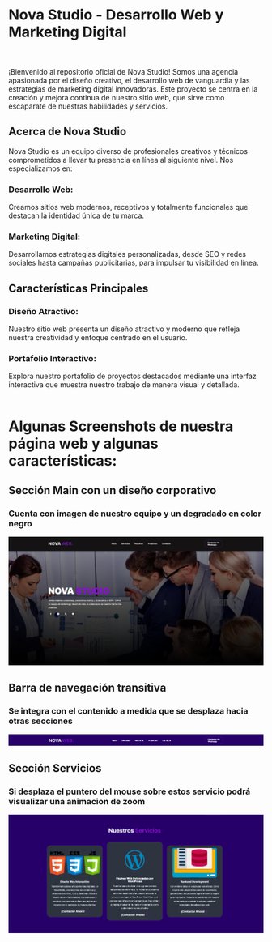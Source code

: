 <h1>Nova Studio - Desarrollo Web y Marketing Digital</h1> <br>
<br>
¡Bienvenido al repositorio oficial de Nova Studio! Somos una agencia apasionada por el diseño creativo, el desarrollo web de vanguardia y las estrategias de marketing digital innovadoras. Este proyecto se centra en la creación y mejora continua de nuestro sitio web, que sirve como escaparate de nuestras habilidades y servicios.

<h2>Acerca de Nova Studio</h2>
Nova Studio es un equipo diverso de profesionales creativos y técnicos comprometidos a llevar tu presencia en línea al siguiente nivel. Nos especializamos en:

<h3>Desarrollo Web:</h3> Creamos sitios web modernos, receptivos y totalmente funcionales que destacan la identidad única de tu marca.

<h3>Marketing Digital:</h3> Desarrollamos estrategias digitales personalizadas, desde SEO y redes sociales hasta campañas publicitarias, para impulsar tu visibilidad en línea.

<h2>Características Principales</h2>
<h3>Diseño Atractivo:</h3> Nuestro sitio web presenta un diseño atractivo y moderno que refleja nuestra creatividad y enfoque centrado en el usuario.

<h3>Portafolio Interactivo:</h3> Explora nuestro portafolio de proyectos destacados mediante una interfaz interactiva que muestra nuestro trabajo de manera visual y detallada.
<br>
<br>
<h1>Algunas Screenshots de nuestra página web y algunas características:</h1>

<h2>Sección Main con un diseño corporativo</h2>
<h3>Cuenta con imagen de nuestro equipo y un degradado en color negro</h3>
<img src="https://github.com/arie1997/assets/blob/main/mainNovaStudio.png" width="800">
<br>
<h2>Barra de navegación transitiva</h2>
<h3>Se integra con el contenido a medida que se desplaza hacia otras secciones</h3>
<img src="https://github.com/arie1997/assets/blob/main/nav.png" width="800">
<br>
<h2>Sección Servicios</h2>
<h3>Si desplaza el puntero del mouse sobre estos servicio podrá visualizar una animacion de zoom</h3>
<img src="https://github.com/arie1997/assets/blob/main/seccionServicios.png" width="800">
<br>
